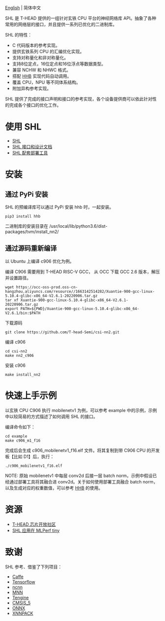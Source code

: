  [English](./README.md) | 简体中文

SHL 是 T-HEAD 提供的一组针对玄铁 CPU 平台的神经网络库 API。抽象了各种常用的网络层的接口，并且提供一系列已优化的二进制库。

SHL 的特性：

- C 代码版本的参考实现。
- 提供玄铁系列 CPU 的汇编优化实现。
- 支持对称量化和非对称量化。
- 支持8位定点，16位定点和16位浮点等数据类型。
- 兼容 NCHW 和 NHWC 格式。
- 搭配 [HHB](https://www.yuque.com/za4k4z/oxlbxl) 实现代码自动调用。
- 覆盖 CPU，NPU 等不同体系结构。
- 附加异构参考实现。

SHL 提供了完成的接口声明和接口的参考实现，各个设备提供商可以依此针对性的完成各个接口的优化工作。

# 使用 SHL

- [SHL](https://csi-nn2.opensource.alibaba.com/)
- [SHL 接口和设计文档](https://www.yuque.com/za4k4z/isgz8o)
- [SHL 配套部署工具](https://www.yuque.com/za4k4z/oxlbxl)

# 安装

## 通过 PyPi 安装

SHL 的预编译库可以通过 PyPi 安装 hhb 时，一起安装。

```
pip3 install hhb
```

二进制库的安装目录在 /usr/local/lib/python3.6/dist-packages/tvm/install_nn2/

## 通过源码重新编译

以 Ubuntu 上编译 c906 优化为例。

编译 C906 需要用到 T-HEAD RISC-V GCC， 从 OCC 下载 GCC 2.6 版本，解压并设置路径。

```
wget https://occ-oss-prod.oss-cn-hangzhou.aliyuncs.com/resource//1663142514282/Xuantie-900-gcc-linux-5.10.4-glibc-x86_64-V2.6.1-20220906.tar.gz
tar xf Xuantie-900-gcc-linux-5.10.4-glibc-x86_64-V2.6.1-20220906.tar.gz
export PATH=${PWD}/Xuantie-900-gcc-linux-5.10.4-glibc-x86_64-V2.6.1/bin:$PATH
```

下载源码

```
git clone https://github.com/T-head-Semi/csi-nn2.git
```

编译 c906

```
cd csi-nn2
make nn2_c906
```

安装 c906

```
make install_nn2
```

# 快速上手示例

以玄铁 CPU C906 执行 mobilenetv1 为例，可以参考 example 中的示例，示例中以较简易的方式描述了如何调用 SHL 的接口。

编译命令如下：

```
cd example
make c906_m1_f16
```

完成后会生成 c906_mobilenetv1_f16.elf 文件。将其复制到带 C906 CPU 的开发板【比如 D1】后，执行：

```
./c906_mobilenetv1_f16.elf
```

NOTE: 原始 mobilenetv1 中每层 conv2d 后接一层 batch norm，示例中假设已经通过部署工具将其融合进 conv2d。关于如何使用部署工具融合 batch norm，以及生成对应的权重数值，可以参考 [HHB](https://www.yuque.com/za4k4z/oxlbxl) 的使用。

# 资源

- [T-HEAD 芯片开放社区](https://occ.t-head.cn/)
- [SHL 应用在 MLPerf tiny](https://github.com/mlcommons/tiny_results_v0.7/tree/main/open/Alibaba)

# 致谢

SHL 参考、借鉴了下列项目：
- [Caffe](https://github.com/BVLC/caffe)
- [Tensorflow](https://github.com/tensorflow/tensorflow)
- [ncnn](https://github.com/Tencent/ncnn)
- [MNN](https://github.com/alibaba/MNN)
- [Tengine](https://github.com/OAID/Tengine)
- [CMSIS_5](https://github.com/ARM-software/CMSIS_5)
- [ONNX](https://github.com/onnx/onnx)
- [XNNPACK](https://github.com/google/XNNPACK)

